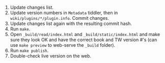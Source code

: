 1. Update changes list.
2. Update version numbers in `Metadata` tiddler, then in `wiki/plugins/*/plugin.info`.
   Commit changes.
3. Update changes list again with the resulting commit hash.
4. Run `make`.
5. Open `_build/read/index.html` and `_build/static/index.html`
   and make sure they look OK and have the correct book and TW version #'s
   (can use `make preview` to web-serve the `_build` folder).
6. Run `make publish`.
7. Double-check live version on the web.
